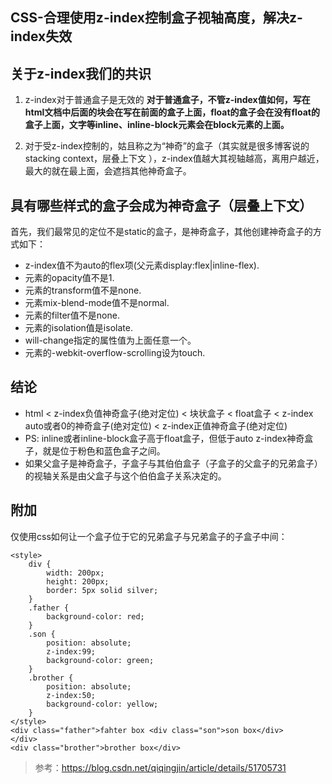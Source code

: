 ## CSS-合理使用z-index控制盒子视轴高度，解决z-index失效

## 关于z-index我们的共识
1. z-index对于普通盒子是无效的  **对于普通盒子，不管z-index值如何，写在html文档中后面的块会在写在前面的盒子上面，float的盒子会在没有float的盒子上面，文字等inline、inline-block元素会在block元素的上面。**

2. 对于受z-index控制的，姑且称之为“神奇”的盒子（其实就是很多博客说的 stacking context，层叠上下文 ），z-index值越大其视轴越高，离用户越近，最大的就在最上面，会遮挡其他神奇盒子。

## 具有哪些样式的盒子会成为神奇盒子（层叠上下文）

首先，我们最常见的定位不是static的盒子，是神奇盒子，其他创建神奇盒子的方式如下：
- z-index值不为auto的flex项(父元素display:flex|inline-flex).
- 元素的opacity值不是1.
- 元素的transform值不是none.
- 元素mix-blend-mode值不是normal.
- 元素的filter值不是none.
- 元素的isolation值是isolate.
- will-change指定的属性值为上面任意一个。
- 元素的-webkit-overflow-scrolling设为touch. 

## 结论
- html < z-index负值神奇盒子(绝对定位) < 块状盒子 < float盒子 < z-index auto或者0的神奇盒子(绝对定位) < z-index正值神奇盒子(绝对定位)
- PS: inline或者inline-block盒子高于float盒子，但低于auto z-index神奇盒子，就是位于粉色和蓝色盒子之间。
- 如果父盒子是神奇盒子，子盒子与其伯伯盒子（子盒子的父盒子的兄弟盒子）的视轴关系是由父盒子与这个伯伯盒子关系决定的。

## 附加
仅使用css如何让一个盒子位于它的兄弟盒子与兄弟盒子的子盒子中间：
```
<style>
    div {
        width: 200px;
        height: 200px;
        border: 5px solid silver;
    }
    .father {
        background-color: red;
    }
    .son {
        position: absolute;
        z-index:99;
        background-color: green;
    }
    .brother {
        position: absolute;
        z-index:50;
        background-color: yellow;
    }
</style>
<div class="father">fahter box <div class="son">son box</div>
</div>
<div class="brother">brother box</div>
```


> 参考：https://blog.csdn.net/qiqingjin/article/details/51705731